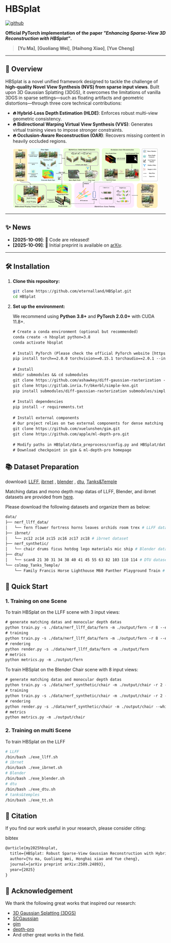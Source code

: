 # HBSplat

[![github](https://img.shields.io/badge/cs.CV-Paper-b31b1b?logo=arxiv&logoColor=red)](https://arxiv.org/abs/2509.24893)

**Official PyTorch implementation of the paper _"Enhancing Sparse-View 3D Reconstruction with HBSplat"_.**

> **[Yu Ma]**, **[Guoliang Wei]**, **[Haihong Xiao]**, **[Yue Cheng]** <br>

---

## 📌 Overview

HBSplat is a novel unified framework designed to tackle the challenge of **high-quality Novel View Synthesis (NVS) from sparse input views**. Built upon 3D Gaussian Splatting (3DGS), it overcomes the limitations of vanilla 3DGS in sparse settings—such as floating artifacts and geometric distortions—through three core technical contributions:

- **🔥 Hybrid-Loss Depth Estimation (HLDE)**: Enforces robust multi-view geometric consistency.
- **🔥 Bidirectional Warping Virtual View Synthesis (VVS)**: Generates virtual training views to impose stronger constraints.
- **🔥 Occlusion-Aware Reconstruction (OAR)**: Recovers missing content in heavily occluded regions.

<p align="center">
  <img src="pictures/pipeline08.jpg" width="90%" alt="Teaser figure comparing HBSplat with other methods"/>
</p>


---

## ✨ News

* **[2025-10-09]**: 🎉 Code are released!
* **[2025-10-09]**: 📜 Initial preprint is available on [arXiv](https://arxiv.org/abs/2509.24893).

---

## 🛠️ Installation


1. **Clone this repository:**
   
   ```bash
   git clone https://github.com/eternalland/HBSplat.git
   cd HBSplat
2. **Set up the environment:**

   We recommend using **Python 3.8+** and **PyTorch 2.0.0+** with CUDA 11.8+.

   ```tex
   # Create a conda environment (optional but recommended)
   conda create -n hbsplat python=3.8
   conda activate hbsplat
   
   # Install PyTorch (Please check the official PyTorch website [https://pytorch.org/get-started/previous-versions/] for the correct command for your system)
   pip install torch==2.0.0 torchvision==0.15.1 torchaudio==2.0.1 --index-url https://download.pytorch.org/whl/cu118
   
   # Install 
   mkdir submodules && cd submodules
   git clone https://github.com/ashawkey/diff-gaussian-rasterization --recursive 
   git clone https://gitlab.inria.fr/bkerbl/simple-knn.git
   pip install submodules/diff-gaussian-rasterization submodules/simple-knn
   
   # Install dependencies
   pip install -r requirements.txt
   
   # Install external components
   # Our project relies on two external components for dense matching and depth estimation.
   git clone https://github.com/xuelunshen/gim.git
   git clone https://github.com/apple/ml-depth-pro.git
   
   # Modify paths in HBSplat/data_preprocess/config.py and HBSplat/data_preprocess/get_mono_depth.py
   # Download checkpoint in gim & ml-depth-pro homepage
   ```

## **📚 Dataset Preparation**

download: [LLFF](https://www.matthewtancik.com/nerf), [ibrnet](https://github.com/googleinterns/IBRNet?tab=readme-ov-file) , [blender](https://www.matthewtancik.com/nerf) , [dtu](https://roboimagedata.compute.dtu.dk/?page_id=36),  [Tanks&Temple ](https://www.tanksandtemples.org/)

Matching datas and mono depth map datas of LLFF, Blender, and ibrnet datasets are provided from [here](https://drive.google.com/drive/folders/1lBg8iQs4DVFVRLhX29yxtngE-n6q0YMV).

Please download the following datasets and organize them as below:

```bash
data/
├── nerf_llff_data/
│   └── fern flower fortress horns leaves orchids room trex # LLFF dataset
├── ibrnet/
│   └── zc12 zc14 zc15 zc16 zc17 zc18 # ibrnet dataset
├── nerf_synthetic/
│   └── chair drums ficus hotdog lego materials mic ship # Blender dataset
├── dtu/
│   └── scan8 21 30 31 34 38 40 41 45 55 63 82 103 110 114 # DTU dataset
└── colmap_Tanks_Temple/
    └── Family Francis Horse Lighthouse M60 Panther Playground Train # Tanks&Temples dataset
```

## **🏃 Quick Start**

### 1. Training on one Scene

To train HBSplat on the LLFF scene with 3 input views:

```tex
# generate matching datas and monocular depth datas
python train.py -s ./data/nerf_llff_data/fern -m ./output/fern -r 8 --eval --input_views 3 -- switch_generate_matching_mono 1 --inv_scale 4
# training
python train.py -s ./data/nerf_llff_data/fern -m ./output/fern -r 8 --eval --input_views 3
# rendering
python render.py -s ./data/nerf_llff_data/fern -m ./output/fern
# metrics
python metrics.py -m ./output/fern
```

To train HBSplat on the Blender Chair scene with 8 input views:

```tex
# generate matching datas and monocular depth datas
python train.py -s ./data/nerf_synthetic/chair -m ./output/chair -r 2 --eval --input_views 8 -- switch_generate_matching_mono 1 --inv_scale 2
# training
python train.py -s ./data/nerf_synthetic/chair -m ./output/chair -r 2 --eval --input_views 8 --white_background
# rendering
python render.py -s ./data/nerf_synthetic/chair -m ./output/chair --white_background
# metrics
python metrics.py -m ./output/chair
```


### 2. Training on multi Scene

To train HBSplat on the LLFF

```bash
# LLFF
/bin/bash ./exe_llff.sh
# ibrnet
/bin/bash ./exe_ibrnet.sh
# Blender
/bin/bash ./exe_blender.sh
# dtu
/bin/bash ./exe_dtu.sh
# tanks&temples
/bin/bash ./exe_tt.sh
```

## **🙏 Citation**

If you find our work useful in your research, please consider citing:

bibtex

```latex
@article{my2025hbsplat,
  title={HBSplat: Robust Sparse-View Gaussian Reconstruction with Hybrid-Loss Guided Depth and Bidirectional Warping},
  author={Yu ma, Guoliang Wei, Honghai xiao and Yue cheng},
  journal={arXiv preprint arXiv:2509.24893},
  year={2025}
}
```

## **🤝 Acknowledgement**

We thank the following great works that inspired our research:

- [3D Gaussian Splatting (3DGS)](https://repo-sam.inria.fr/fungraph/3d-gaussian-splatting/)
- [SCGaussian](https://github.com/prstrive/SCGaussian)
- [gim](https://github.com/xuelunshen/gim)
- [depth-pro](https://github.com/apple/ml-depth-pro)
- And other great works in the field.
